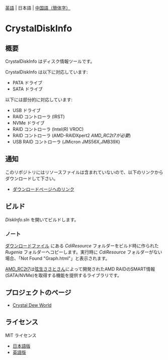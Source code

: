 [英語](./README.md) | 日本語 | [中国語（簡体字）](./README.sc.md)

# CrystalDiskInfo

## 概要
CrystalDiskInfo はディスク情報ツールです。

CrystalDiskInfo は以下に対応しています:
- PATA ドライブ
- SATA ドライブ

以下には部分的に対応しています:
- USB ドライブ
- RAID コントローラ (IRST)
- NVMe ドライブ
- RAID コントローラ (Intel(R) VROC)
- RAID コントローラ (AMD-RAIDXpert2 *AMD_RC2t7が必要*)
- USB RAID コントローラ (JMicron JMS56X,JMB39X)

## 通知
このリポジトリにはリソースファイルは含まれていないので、以下のリンクからダウンロードして下さい。
- [ダウンロードページへのリンク](https://crystalmark.info/redirect.php?product=CrystalDiskInfo)

## ビルド

*DiskInfo.sln* を開いてビルドします。

### ノート
[ダウンロードファイル](https://crystalmark.info/redirect.php?product=CrystalDiskInfo) にある *CdiResource* フォルダーをビルド時に作られた *Rugenia* フォルダーへコピーします。実行時に *CdiResource* フォルダーがない場合、「Not Found "Graph.html"」と表示されます。

[AMD_RC2t7](https://thilmera.com/project/AMD_RC2t7/)は[弦生ささとさん](https://twitter.com/thilmera7)によって開発されたAMD RAIDのSMART情報(SATA/NVMe)を取得する機能を提供するライブラリです。

## プロジェクトのページ
- [Crystal Dew World](https://crystalmark.info/)

## ライセンス
MIT ライセンス
- [日本語版](https://crystalmark.info/ja/software/crystaldiskinfo/crystaldiskinfo-license/)
- [英語版](https://crystalmark.info/en/software/crystaldiskinfo/crystaldiskinfo-license/)
